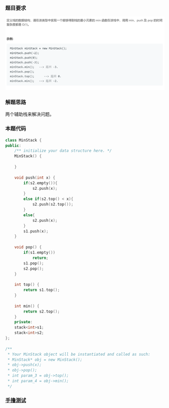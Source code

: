 ### 题目要求

![](pic/offer30.png)

### 解题思路

两个辅助栈来解决问题。

### 本题代码

```c++
class MinStack {
public:
    /** initialize your data structure here. */
    MinStack() {
        
    }
    
    void push(int x) {
        if(s2.empty()){
            s2.push(x);
        }
        else if(s2.top() < x){
            s2.push(s2.top());
        }
        else{
            s2.push(x);
        }
        s1.push(x);
    }
    
    void pop() {
        if(s1.empty())
            return;
        s1.pop();
        s2.pop();
    }
    
    int top() {
        return s1.top();
    }
    
    int min() {
        return s2.top();
    }
    private:
    stack<int>s1;
    stack<int>s2;
};

/**
 * Your MinStack object will be instantiated and called as such:
 * MinStack* obj = new MinStack();
 * obj->push(x);
 * obj->pop();
 * int param_3 = obj->top();
 * int param_4 = obj->min();
 */
```

### [手撸测试](https://leetcode-cn.com/problems/bao-han-minhan-shu-de-zhan-lcof/)  

